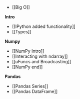 - [[Big O]]

**Intro**
- [[IPython added functionality]]
- [[Types]]

**Numpy**
- [[NumPy Intro]]
- [[Interacting with ndarray]]
- [[uFuncs and Broadcasting]]
- [[NumPy end]]

**Pandas**
- [[Pandas Series]]
- [[Pandas DataFrame]]